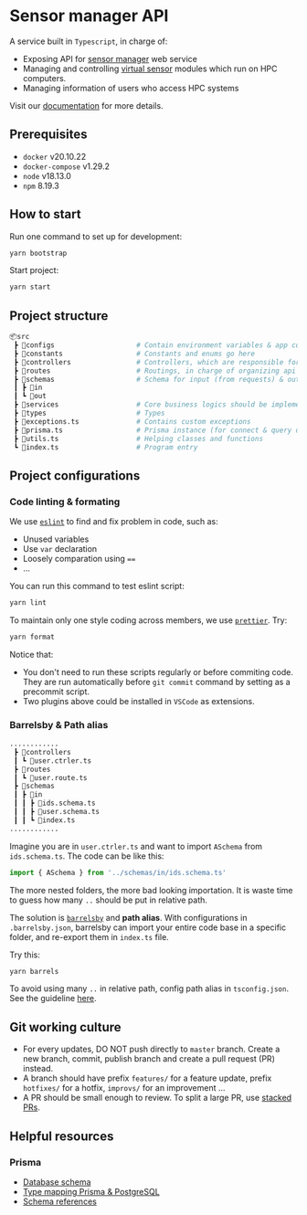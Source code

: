 # Sensor manager API

A service built in `Typescript`, in charge of:

- Exposing API for [sensor manager](https://github.com/HPCMonitoring/sensor-manager) web service
- Managing and controlling [virtual sensor](https://github.com/HPCMonitoring/virtual-sensor) modules which run on HPC computers.
- Managing information of users who access HPC systems

Visit our [documentation](https://hpcmonitoring.github.io/docs) for more details.

## Prerequisites

- `docker` v20.10.22
- `docker-compose` v1.29.2
- `node` v18.13.0
- `npm` 8.19.3

## How to start

Run one command to set up for development:

```bash
yarn bootstrap
```

Start project:

```bash
yarn start
```

## Project structure

```py
📦src
 ┣ 📂configs                    # Contain environment variables & app configurations
 ┣ 📂constants                  # Constants and enums go here
 ┣ 📂controllers                # Controllers, which are responsible for handling incoming requests
 ┣ 📂routes                     # Routings, in charge of organizing api path & registering middleware
 ┣ 📂schemas                    # Schema for input (from requests) & output (from responses)
 ┃ ┣ 📂in
 ┃ ┗ 📂out
 ┣ 📂services                   # Core business logics should be implemented here
 ┣ 📂types                      # Types
 ┣ 📜exceptions.ts              # Contains custom exceptions
 ┣ 📜prisma.ts                  # Prisma instance (for connect & query database)
 ┣ 📜utils.ts                   # Helping classes and functions
 ┗ 📜index.ts                   # Program entry
```

## Project configurations

### Code linting & formating

We use [`eslint`](https://eslint.org/) to find and fix problem in code, such as:

- Unused variables
- Use `var` declaration
- Loosely comparation using `==`
- ...

You can run this command to test eslint script:

```bash
yarn lint
```

To maintain only one style coding across members, we use [`prettier`](https://prettier.io/). Try:

```bash
yarn format
```

Notice that:

- You don't need to run these scripts regularly or before commiting code. They are run automatically before `git commit` command by setting as a precommit script.
- Two plugins above could be installed in `VSCode` as extensions.

### Barrelsby & Path alias

```py
............
 ┣ 📂controllers
 ┃ ┗ 📜user.ctrler.ts
 ┣ 📂routes
 ┃ ┗ 📜user.route.ts
 ┣ 📂schemas
 ┃ ┣ 📂in
 ┃ ┃ ┣ 📜ids.schema.ts
 ┃ ┃ ┣ 📜user.schema.ts
 ┃ ┃ ┗ 📜index.ts
............
```

Imagine you are in `user.ctrler.ts` and want to import `ASchema` from `ids.schema.ts`. The code can be like this:

```typescript
import { ASchema } from '../schemas/in/ids.schema.ts'
```

The more nested folders, the more bad looking importation. It is waste time to guess how many `..` should be put in relative path.

The solution is [`barrelsby`](https://www.npmjs.com/package/barrelsby) and **path alias**. With configurations in `.barrelsby.json`, barrelsby can import your entire code base in a specific folder, and re-export them in `index.ts` file.

Try this:

```bash
yarn barrels
```

To avoid using many `..` in relative path, config path alias in `tsconfig.json`. See the guideline [here](https://www.typescriptlang.org/docs/handbook/module-resolution.html#path-mapping).

## Git working culture

- For every updates, DO NOT push directly to `master` branch. Create a new branch, commit, publish branch and create a pull request (PR) instead.
- A branch should have prefix `features/` for a feature update, prefix `hotfixes/` for a hotfix, `improvs/` for an improvement ...
- A PR should be small enough to review. To split a large PR, use [stacked PRs](https://blog.logrocket.com/using-stacked-pull-requests-in-github/).

## Helpful resources

### Prisma

- [Database schema](https://www.prisma.io/docs/concepts/components/prisma-schema)
- [Type mapping Prisma & PostgreSQL](https://www.prisma.io/docs/concepts/database-connectors/postgresql#type-mapping-between-postgresql-to-prisma-schema)
- [Schema references](https://www.prisma.io/docs/reference/api-reference/prisma-schema-reference)
